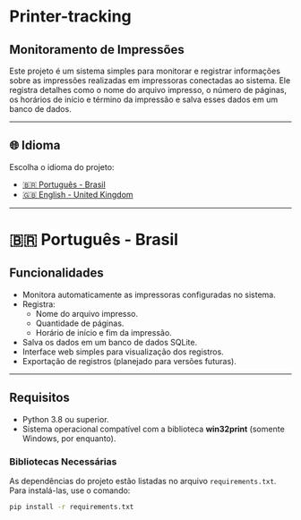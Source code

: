 # Printer-tracking  
## Monitoramento de Impressões  

Este projeto é um sistema simples para monitorar e registrar informações sobre as impressões realizadas em impressoras conectadas ao sistema. Ele registra detalhes como o nome do arquivo impresso, o número de páginas, os horários de início e término da impressão e salva esses dados em um banco de dados.

---

## 🌐 **Idioma**  
Escolha o idioma do projeto:  
- [🇧🇷 Português - Brasil](#🇧🇷-português---brasil)  
- [🇬🇧 English - United Kingdom](#🇬🇧-english---united-kingdom)  

---

# 🇧🇷 **Português - Brasil**  

## **Funcionalidades**  

- Monitora automaticamente as impressoras configuradas no sistema.  
- Registra:  
  - Nome do arquivo impresso.  
  - Quantidade de páginas.  
  - Horário de início e fim da impressão.  
- Salva os dados em um banco de dados SQLite.  
- Interface web simples para visualização dos registros.  
- Exportação de registros (planejado para versões futuras).  

---

## **Requisitos**  

- Python 3.8 ou superior.  
- Sistema operacional compatível com a biblioteca **win32print** (somente Windows, por enquanto).  

### **Bibliotecas Necessárias**  
As dependências do projeto estão listadas no arquivo `requirements.txt`. Para instalá-las, use o comando:  

```bash
pip install -r requirements.txt